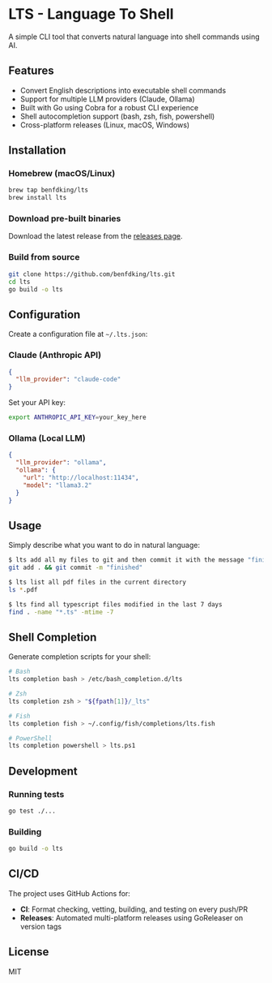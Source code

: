 # LTS - Language To Shell

A simple CLI tool that converts natural language into shell commands using AI.

## Features

- Convert English descriptions into executable shell commands
- Support for multiple LLM providers (Claude, Ollama)
- Built with Go using Cobra for a robust CLI experience
- Shell autocompletion support (bash, zsh, fish, powershell)
- Cross-platform releases (Linux, macOS, Windows)

## Installation

### Homebrew (macOS/Linux)

```bash
brew tap benfdking/lts
brew install lts
```

### Download pre-built binaries

Download the latest release from the [releases page](https://github.com/benfdking/lts/releases).

### Build from source

```bash
git clone https://github.com/benfdking/lts.git
cd lts
go build -o lts
```

## Configuration

Create a configuration file at `~/.lts.json`:

### Claude (Anthropic API)

```json
{
  "llm_provider": "claude-code"
}
```

Set your API key:
```bash
export ANTHROPIC_API_KEY=your_key_here
```

### Ollama (Local LLM)

```json
{
  "llm_provider": "ollama",
  "ollama": {
    "url": "http://localhost:11434",
    "model": "llama3.2"
  }
}
```

## Usage

Simply describe what you want to do in natural language:

```bash
$ lts add all my files to git and then commit it with the message "finished"
git add . && git commit -m "finished"
```

```bash
$ lts list all pdf files in the current directory
ls *.pdf
```

```bash
$ lts find all typescript files modified in the last 7 days
find . -name "*.ts" -mtime -7
```

## Shell Completion

Generate completion scripts for your shell:

```bash
# Bash
lts completion bash > /etc/bash_completion.d/lts

# Zsh
lts completion zsh > "${fpath[1]}/_lts"

# Fish
lts completion fish > ~/.config/fish/completions/lts.fish

# PowerShell
lts completion powershell > lts.ps1
```

## Development

### Running tests
```bash
go test ./...
```

### Building
```bash
go build -o lts
```

## CI/CD

The project uses GitHub Actions for:
- **CI**: Format checking, vetting, building, and testing on every push/PR
- **Releases**: Automated multi-platform releases using GoReleaser on version tags

## License

MIT